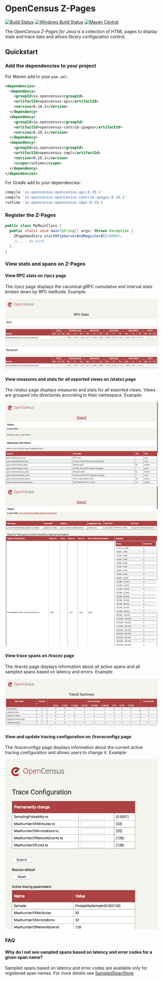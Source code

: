 # OpenCensus Z-Pages
[![Build Status][travis-image]][travis-url]
[![Windows Build Status][appveyor-image]][appveyor-url]
[![Maven Central][maven-image]][maven-url]

The *OpenCensus Z-Pages for Java* is a collection of HTML pages to display stats and trace data and
allows library configuration control.

## Quickstart

### Add the dependencies to your project

For Maven add to your `pom.xml`:
```xml
<dependencies>
  <dependency>
    <groupId>io.opencensus</groupId>
    <artifactId>opencensus-api</artifactId>
    <version>0.19.1</version>
  </dependency>
  <dependency>
    <groupId>io.opencensus</groupId>
    <artifactId>opencensus-contrib-zpages</artifactId>
    <version>0.19.1</version>
  </dependency>
  <dependency>
    <groupId>io.opencensus</groupId>
    <artifactId>opencensus-impl</artifactId>
    <version>0.19.1</version>
    <scope>runtime</scope>
  </dependency>
</dependencies>
```

For Gradle add to your dependencies:
```groovy
compile 'io.opencensus:opencensus-api:0.19.1'
compile 'io.opencensus:opencensus-contrib-zpages:0.19.1'
runtime 'io.opencensus:opencensus-impl:0.19.1'
```

### Register the Z-Pages

```java
public class MyMainClass {
  public static void main(String[] args) throws Exception {
    ZPageHandlers.startHttpServerAndRegisterAll(8080);
    // ... do work
  }
}
```

### View stats and spans on Z-Pages

#### View RPC stats on /rpcz page

The /rpcz page displays the canonical gRPC cumulative and interval stats broken down by RPC methods.
Example:

![rpcz-example](screenshots/rpcz-example.png)

#### View measures and stats for all exported views on /statsz page

The /statsz page displays measures and stats for all exported views. Views are grouped into directories 
according to their namespace. Example:

![statsz-example-1](screenshots/statsz-example-1.png)
![statsz-example-2](screenshots/statsz-example-2.png)

#### View trace spans on /tracez page

The /tracez page displays information about all active spans and all sampled spans based on latency 
and errors. Example:

![tracez-example](screenshots/tracez-example.png)

#### View and update tracing configuration on /traceconfigz page

The /traceconfigz page displays information about the current active tracing configuration and 
allows users to change it. Example:

![traceconfigz-example](screenshots/traceconfigz-example.png)


### FAQ

#### Why do I not see sampled spans based on latency and error codes for a given span name?
Sampled spans based on latency and error codes are available only for registered span names. 
For more details see [SampledSpanStore][sampledspanstore-url].

[travis-image]: https://travis-ci.org/census-instrumentation/opencensus-java.svg?branch=master
[travis-url]: https://travis-ci.org/census-instrumentation/opencensus-java
[appveyor-image]: https://ci.appveyor.com/api/projects/status/hxthmpkxar4jq4be/branch/master?svg=true
[appveyor-url]: https://ci.appveyor.com/project/opencensusjavateam/opencensus-java/branch/master
[maven-image]: https://maven-badges.herokuapp.com/maven-central/io.opencensus/opencensus-contrib-zpages/badge.svg
[maven-url]: https://maven-badges.herokuapp.com/maven-central/io.opencensus/opencensus-contrib-zpages
[sampledspanstore-url]: https://github.com/census-instrumentation/opencensus-java/blob/master/api/src/main/java/io/opencensus/trace/export/SampledSpanStore.java
